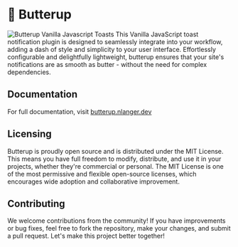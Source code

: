 # 🍞 Butterup 

![Butterup Vanilla Javascript Toasts](https://butterup.nlanger.dev/ogimg.jpg)
This Vanilla JavaScript toast notification plugin is designed to seamlessly integrate into your workflow, adding a dash of style and simplicity to your user interface. Effortlessly configurable and delightfully lightweight, butterup ensures that your site's notifications are as smooth as butter - without the need for complex dependencies.

## Documentation

For full documentation, visit [butterup.nlanger.dev](https://butterup.nlanger.dev)

## Licensing

Butterup is proudly open source and is distributed under the MIT License. This means you have full freedom to modify, distribute, and use it in your projects, whether they're commercial or personal. The MIT License is one of the most permissive and flexible open-source licenses, which encourages wide adoption and collaborative improvement.

## Contributing

We welcome contributions from the community! If you have improvements or bug fixes, feel free to fork the repository, make your changes, and submit a pull request. Let's make this project better together!